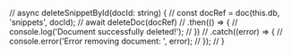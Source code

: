 // async deleteSnippetById(docId: string) {
//     const docRef = doc(this.db, 'snippets', docId);
//     await deleteDoc(docRef)
//       .then(() => {
//         console.log('Document successfully deleted!');
//       })
//       .catch((error) => {
//         console.error('Error removing document: ', error);
//       });
//   }